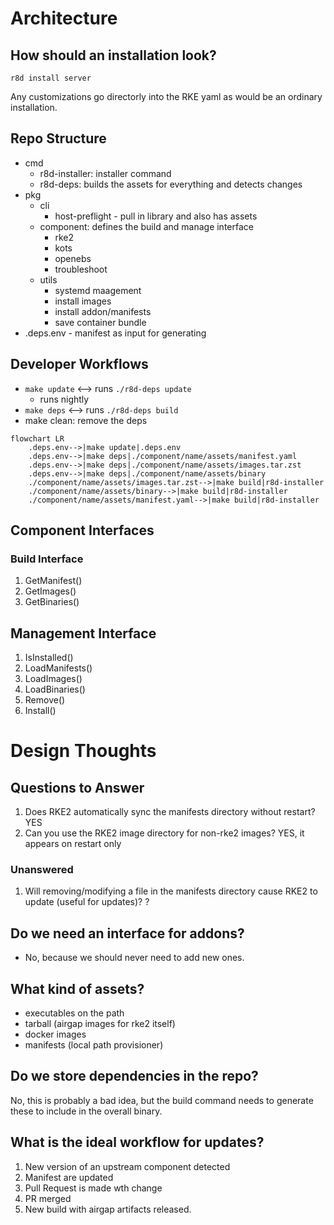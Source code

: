 # Architecture

## How should an installation look?

`r8d install server`

Any customizations go directorly into the RKE yaml as would be an ordinary installation.

## Repo Structure
- cmd
    - r8d-installer: installer command
    - r8d-deps: builds the assets for everything and detects changes
- pkg
    - cli
        - host-preflight - pull in library and also has assets
    - component: defines the build and manage interface
        - rke2
        - kots
        - openebs
        - troubleshoot
    - utils
        - systemd maagement
        - install images
        - install addon/manifests
        - save container bundle
- .deps.env - manifest as input for generating 

## Developer Workflows

* `make update` <--> runs `./r8d-deps update`
    * runs nightly
* `make deps` <--> runs `./r8d-deps build`
* make clean: remove the deps

```mermaid
flowchart LR
    .deps.env-->|make update|.deps.env
    .deps.env-->|make deps|./component/name/assets/manifest.yaml
    .deps.env-->|make deps|./component/name/assets/images.tar.zst
    .deps.env-->|make deps|./component/name/assets/binary
    ./component/name/assets/images.tar.zst-->|make build|r8d-installer
    ./component/name/assets/binary-->|make build|r8d-installer
    ./component/name/assets/manifest.yaml-->|make build|r8d-installer
```

## Component Interfaces

### Build Interface
1. GetManifest()
1. GetImages()
1. GetBinaries()

## Management Interface
1. IsInstalled()
1. LoadManifests()
1. LoadImages()
1. LoadBinaries()
1. Remove()
1. Install()

# Design Thoughts

## Questions to Answer
1. Does RKE2 automatically sync the manifests directory without restart? YES
1. Can you use the RKE2 image directory for non-rke2 images? YES, it appears on restart only

### Unanswered
1. Will removing/modifying a file in the manifests directory cause RKE2 to update (useful for updates)? ?

## Do we need an interface for addons?
- No, because we should never need to add new ones.

## What kind of assets?
- executables on the path
- tarball (airgap images for rke2 itself)
- docker images
- manifests (local path provisioner)

## Do we store dependencies in the repo?
No, this is probably a bad idea, but the build command needs to generate these to include in the overall binary.


## What is the ideal workflow for updates?

1. New version of an upstream component detected
1. Manifest are updated
1. Pull Request is made wth change
1. PR merged
1. New build with airgap artifacts released.
